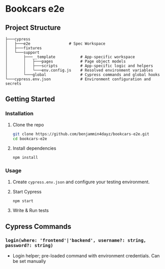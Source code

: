 # Bookcars e2e

## Project Structure

```
├───cypress
│   ├───e2e                 # Spec Workspace
│   ├───fixtures
│   └───support
│       ├───__template           # App-specific workspace
│       │   ├───pages            # Page object models
│       │   ├───scripts          # App-specific logic and helpers
│       │   └───env.config.js    # Resolved environment variables
│       └───global               # Cypress commands and global hooks
└───cypress.env.json             # Environment configuration and secrets
```

## Getting Started

### Installation

1. Clone the repo

   ```bash
   git clone https://github.com/benjammin4dayz/bookcars-e2e.git
   cd bookcars-e2e
   ```

2. Install dependencies

   ```bash
   npm install
   ```

### Usage

1. Create `cypress.env.json` and configure your testing environment.

2. Start Cypress

   ```bash
   npm start
   ```

3. Write & Run tests

## Cypress Commands

### `login(where: 'frontend'|'backend', username?: string, password?: string)`

- Login helper; pre-loaded command with environment credentials. Can be set manually
